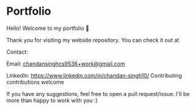 # Portfolio
Hello! Welcome to my portfolio 👋

Thank you for visiting my website repository. You can check it out at 

Contact:

Email: chandansinghcs9536+work@gmail.com


LinkedIn: https://www.linkedin.com/in/chandan-singh10/
Contributing contributions welcome

If you have any suggestions, feel free to open a pull request/issue. I'll be more than happy to work with you :)
